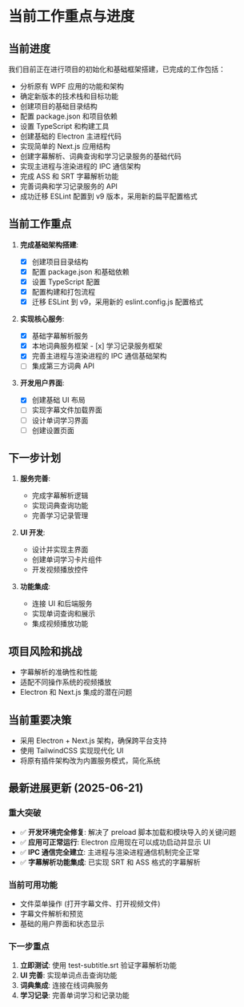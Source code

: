 # 当前工作重点与进度

## 当前进度

我们目前正在进行项目的初始化和基础框架搭建，已完成的工作包括：

- 分析原有 WPF 应用的功能和架构
- 确定新版本的技术栈和目标功能
- 创建项目的基础目录结构
- 配置 package.json 和项目依赖
- 设置 TypeScript 和构建工具
- 创建基础的 Electron 主进程代码
- 实现简单的 Next.js 应用结构
- 创建字幕解析、词典查询和学习记录服务的基础代码
- 实现主进程与渲染进程的 IPC 通信架构
- 完成 ASS 和 SRT 字幕解析功能
- 完善词典和学习记录服务的 API
- 成功迁移 ESLint 配置到 v9 版本，采用新的扁平配置格式

## 当前工作重点

1. **完成基础架构搭建**:

   - [x] 创建项目目录结构
   - [x] 配置 package.json 和基础依赖
   - [x] 设置 TypeScript 配置
   - [x] 配置构建和打包流程
   - [x] 迁移 ESLint 到 v9，采用新的 eslint.config.js 配置格式

2. **实现核心服务**:

   - [x] 基础字幕解析服务
   - [x] 本地词典服务框架 - [x] 学习记录服务框架
   - [x] 完善主进程与渲染进程的 IPC 通信基础架构
   - [ ] 集成第三方词典 API

3. **开发用户界面**:
   - [x] 创建基础 UI 布局
   - [ ] 实现字幕文件加载界面
   - [ ] 设计单词学习界面
   - [ ] 创建设置页面

## 下一步计划

1. **服务完善**:

   - 完成字幕解析逻辑
   - 实现词典查询功能
   - 完善学习记录管理

2. **UI 开发**:

   - 设计并实现主界面
   - 创建单词学习卡片组件
   - 开发视频播放控件

3. **功能集成**:
   - 连接 UI 和后端服务
   - 实现单词查询和展示
   - 集成视频播放功能

## 项目风险和挑战

- 字幕解析的准确性和性能
- 适配不同操作系统的视频播放
- Electron 和 Next.js 集成的潜在问题

## 当前重要决策

- 采用 Electron + Next.js 架构，确保跨平台支持
- 使用 TailwindCSS 实现现代化 UI
- 将原有插件架构改为内置服务模式，简化系统

## 最新进展更新 (2025-06-21)

### 重大突破

- ✅ **开发环境完全修复**: 解决了 preload 脚本加载和模块导入的关键问题
- ✅ **应用可正常运行**: Electron 应用现在可以成功启动并显示 UI
- ✅ **IPC 通信完全建立**: 主进程与渲染进程通信机制完全正常
- ✅ **字幕解析功能集成**: 已实现 SRT 和 ASS 格式的字幕解析

### 当前可用功能

- 文件菜单操作 (打开字幕文件、打开视频文件)
- 字幕文件解析和预览
- 基础的用户界面和状态显示

### 下一步重点

1. **立即测试**: 使用 test-subtitle.srt 验证字幕解析功能
2. **UI 完善**: 实现单词点击查询功能
3. **词典集成**: 连接在线词典服务
4. **学习记录**: 完善单词学习和记录功能

